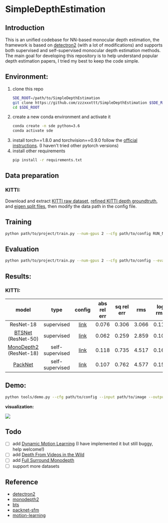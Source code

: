 # SimpleDepthEstimation

## Introduction

This is an unified codebase for NN-based monocular depth estimation, the framework is based on [detectron2](https://github.com/facebookresearch/detectron2) (with a lot of modifications) and supports both supervised and self-supervised monocular depth estimation methods. The main goal for developing this repository is to help understand popular depth estimation papers, I tried my best to keep the code simple.


## Environment:
1. clone this repo
   ```bash
   SDE_ROOT=/path/to/SimpleDepthEstimation
   git clone https://github.com/zzzxxxttt/SimpleDepthEstimation $SDE_ROOT
   cd $SDE_ROOT
   ```
2. create a new conda environment and activate it
   ```bash
   conda create -n sde python=3.6 
   conda activate sde
   ```
3. install torch==1.8.0 and torchvision==0.9.0 follow the [official instructions](https://pytorch.org/). (I haven't tried other pytorch versions)
4. install other requirements
   ```bash
   pip install -r requirements.txt
   ```


## Data preparation
### KITTI:
Download and extract [KITTI raw dataset](http://www.cvlibs.net/datasets/kitti/raw_data.php), [refined KITTI depth groundtruth](http://www.cvlibs.net/download.php?file=data_depth_annotated.zip), and [eigen split files](https://github.com/cleinc/bts/tree/master/train_test_inputs), then modify the data path in the config file.


## Training 
```bash
python path/to/project/train.py --num-gpus 2 --cfg path/to/config RUN_NAME run_name
```


## Evaluation
```bash
python path/to/project/train.py --num-gpus 2 --cfg path/to/config --eval MODEL.WEIGHTS /path/to/checkpoint_file
```


## Results:
### KITTI:
|         model          |      type       |                     config                      | abs rel err | sq rel err |  rms  | log rms |  d1   |  d2   |  d3   |
| :--------------------: | :-------------: | :---------------------------------------------: | :---------: | :--------: | :---: | :-----: | :---: | :---: | :---: |
|       ResNet-18        |   supervised    | [link](projects/Supervised/configs/resnet.yaml) |    0.076    |   0.306    | 3.066 |  0.116  | 0.936 | 0.990 | 0.998 |
|   [BTSNet](https://arxiv.org/abs/1907.10326) (ResNet-50)   |   supervised    |  [link](projects/Supervised/configs/bts.yaml)   |    0.062    |   0.259    | 2.859 |  0.100  | 0.950 | 0.992 | 0.998 |
| [MonoDepth2](https://arxiv.org/abs/1806.01260) (ResNet-18) | self-supervised | [link](projects/MonoDepth2/configs/resnet.yaml) |    0.118    |   0.735    | 4.517 |  0.163  | 0.860 | 0.974 | 0.994 |
| [PackNet](https://arxiv.org/abs/1905.02693) | self-supervised | [link](projects/MonoDepth2/configs/packnet.yaml) |    0.107    |   0.762    | 4.577 |  0.159  | 0.884 | 0.972 | 0.992 |


## Demo:
```bash
python tools/demo.py --cfg path/to/config --input path/to/image --output path/to/output_dir MODEL.WEIGHTS /path/to/checkpoint_file
```

**visualization:**

![](imgs/vis.gif)

## Todo
- [ ] add [Dynamic Motion Learning](https://arxiv.org/abs/2010.16404) (I have implemented it but still buggy, help welcome!)
- [ ] add [Depth From Videos in the Wild](https://openaccess.thecvf.com/content_ICCV_2019/html/Gordon_Depth_From_Videos_in_the_Wild_Unsupervised_Monocular_Depth_Learning_ICCV_2019_paper.html)
- [ ] add [Full Surround Monodepth](https://arxiv.org/abs/2104.00152)
- [ ] support more datasets

## Reference
- [detectron2](https://github.com/facebookresearch/detectron2)
- [monodepth2](https://github.com/nianticlabs/monodepth2)
- [bts](https://github.com/cleinc/bts)
- [packnet-sfm](https://github.com/TRI-ML/packnet-sfm)
- [motion-learning](https://github.com/google-research/google-research/tree/master/depth_and_motion_learning)
